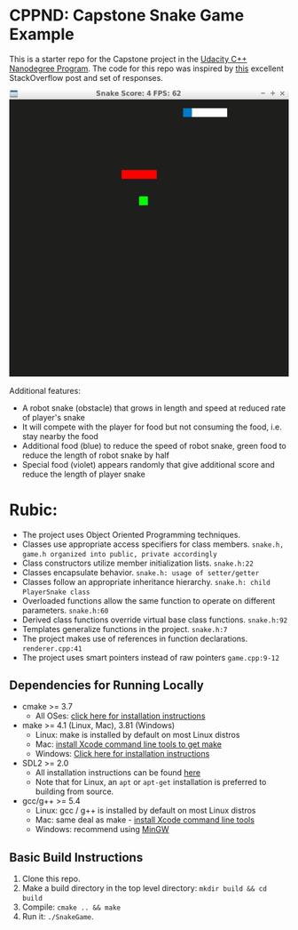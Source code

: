 # CPPND: Capstone Snake Game Example

This is a starter repo for the Capstone project in the [Udacity C++ Nanodegree Program](https://www.udacity.com/course/c-plus-plus-nanodegree--nd213). The code for this repo was inspired by [this](https://codereview.stackexchange.com/questions/212296/snake-game-in-c-with-sdl) excellent StackOverflow post and set of responses.

<img src="snake_game.gif"/>

Additional features:
- A robot snake (obstacle) that grows in length and speed at reduced rate of player's snake 
- It will compete with the player for food but not consuming the food, i.e. stay nearby the food
- Additional food (blue) to reduce the speed of robot snake, green food to reduce the length of robot snake by half 
- Special food (violet) appears randomly that give additional score and reduce the length of player snake

# Rubic:
- The project uses Object Oriented Programming techniques. 
- Classes use appropriate access specifiers for class members. `snake.h, game.h organized into public, private accordingly `
- Class constructors utilize member initialization lists. `snake.h:22`
- Classes encapsulate behavior. `snake.h: usage of setter/getter `
- Classes follow an appropriate inheritance hierarchy. `snake.h: child PlayerSnake class `
- Overloaded functions allow the same function to operate on different parameters. `snake.h:60 `
- Derived class functions override virtual base class functions. `snake.h:92 `
- Templates generalize functions in the project. `snake.h:7 `
- The project makes use of references in function declarations. `renderer.cpp:41 `
- The project uses smart pointers instead of raw pointers `game.cpp:9-12 `




## Dependencies for Running Locally
* cmake >= 3.7
  * All OSes: [click here for installation instructions](https://cmake.org/install/)
* make >= 4.1 (Linux, Mac), 3.81 (Windows)
  * Linux: make is installed by default on most Linux distros
  * Mac: [install Xcode command line tools to get make](https://developer.apple.com/xcode/features/)
  * Windows: [Click here for installation instructions](http://gnuwin32.sourceforge.net/packages/make.htm)
* SDL2 >= 2.0
  * All installation instructions can be found [here](https://wiki.libsdl.org/Installation)
  * Note that for Linux, an `apt` or `apt-get` installation is preferred to building from source.
* gcc/g++ >= 5.4
  * Linux: gcc / g++ is installed by default on most Linux distros
  * Mac: same deal as make - [install Xcode command line tools](https://developer.apple.com/xcode/features/)
  * Windows: recommend using [MinGW](http://www.mingw.org/)

## Basic Build Instructions

1. Clone this repo.
2. Make a build directory in the top level directory: `mkdir build && cd build`
3. Compile: `cmake .. && make`
4. Run it: `./SnakeGame`.
